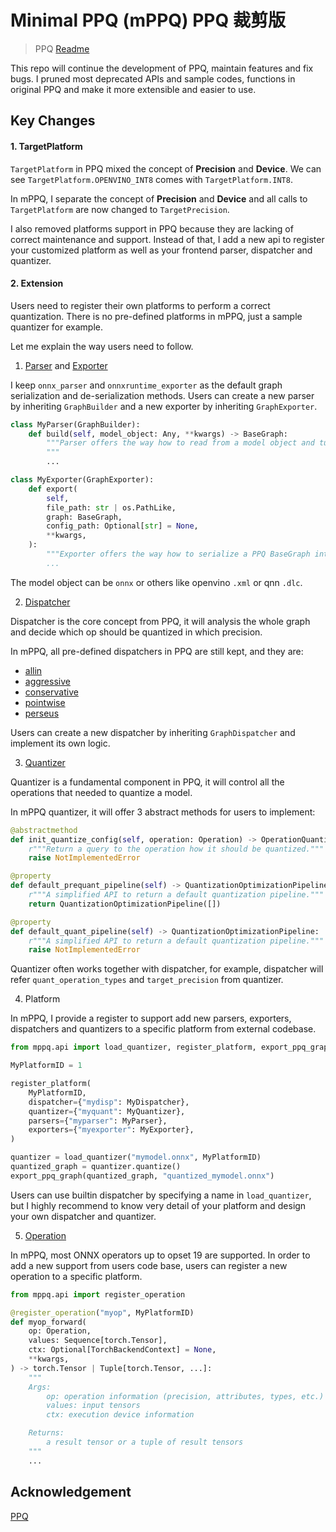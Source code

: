 # Minimal PPQ (mPPQ) PPQ 裁剪版

> PPQ [Readme](./README_PPQ.md)

This repo will continue the development of PPQ, maintain features and fix bugs.
I pruned most deprecated APIs and sample codes, functions in original PPQ and make it more extensible and easier to use.

## Key Changes

#### 1. TargetPlatform

`TargetPlatform` in PPQ mixed the concept of **Precision** and **Device**. We can see `TargetPlatform.OPENVINO_INT8` comes with `TargetPlatform.INT8`.

In mPPQ, I separate the concept of **Precision** and **Device** and all calls to `TargetPlatform` are now changed to `TargetPrecision`.

I also removed platforms support in PPQ because they are lacking of correct maintenance and support.
Instead of that, I add a new api to register your customized platform as well as your frontend parser, dispatcher and quantizer.

#### 2. Extension

Users need to register their own platforms to perform a correct quantization. There is no pre-defined platforms in mPPQ, just a sample quantizer for example.

Let me explain the way users need to follow.

1. [Parser](mppq/frontend/base.py#L14) and [Exporter](mppq/frontend/base.py#L15)

I keep `onnx_parser` and `onnxruntime_exporter` as the default graph serialization and de-serialization methods. Users can create a new parser by inheriting `GraphBuilder` and a new exporter by inheriting `GraphExporter`.

```python
class MyParser(GraphBuilder):
    def build(self, model_object: Any, **kwargs) -> BaseGraph:
        """Parser offers the way how to read from a model object and turn it into PPQ BaseGraph.
        """
        ...

class MyExporter(GraphExporter):
    def export(
        self,
        file_path: str | os.PathLike,
        graph: BaseGraph,
        config_path: Optional[str] = None,
        **kwargs,
    ):
        """Exporter offers the way how to serialize a PPQ BaseGraph into a model object.
        ...
```

The model object can be `onnx` or others like openvino `.xml` or qnn `.dlc`.


2. [Dispatcher](mppq/dispatcher/base.py#104)

Dispatcher is the core concept from PPQ, it will analysis the whole graph and decide which op should be quantized in which precision.

In mPPQ, all pre-defined dispatchers in PPQ are still kept, and they are:

- [allin](mppq/dispatcher/allin.py)
- [aggressive](mppq/dispatcher/aggressive.py)
- [conservative](mppq/dispatcher/conservative.py)
- [pointwise](mppq/dispatcher/pointwise.py)
- [perseus](mppq/dispatcher/perseus.py)

Users can create a new dispatcher by inheriting `GraphDispatcher` and implement its own logic.


3. [Quantizer](mppq/quantizer/base.py#L249)

Quantizer is a fundamental component in PPQ, it will control all the operations that needed to quantize a model.

In mPPQ quantizer, it will offer 3 abstract methods for users to implement:

```python
@abstractmethod
def init_quantize_config(self, operation: Operation) -> OperationQuantizationConfig:
    r"""Return a query to the operation how it should be quantized."""
    raise NotImplementedError

@property
def default_prequant_pipeline(self) -> QuantizationOptimizationPipeline:
    r"""A simplified API to return a default quantization pipeline."""
    return QuantizationOptimizationPipeline([])

@property
def default_quant_pipeline(self) -> QuantizationOptimizationPipeline:
    r"""A simplified API to return a default quantization pipeline."""
    raise NotImplementedError
```

Quantizer often works together with dispatcher, for example, dispatcher will refer `quant_operation_types` and `target_precision` from quantizer.

4. Platform

In mPPQ, I provide a register to support add new parsers, exporters, dispatchers and quantizers to a specific platform from external codebase.

```python
from mppq.api import load_quantizer, register_platform, export_ppq_graph

MyPlatformID = 1

register_platform(
    MyPlatformID,
    dispatcher={"mydisp": MyDispatcher},
    quantizer={"myquant": MyQuantizer},
    parsers={"myparser": MyParser},
    exporters={"myexporter": MyExporter},
)

quantizer = load_quantizer("mymodel.onnx", MyPlatformID)
quantized_graph = quantizer.quantize()
export_ppq_graph(quantized_graph, "quantized_mymodel.onnx")
```

Users can use builtin dispatcher by specifying a name in `load_quantizer`, but I highly recommend to know very detail of your platform and design your own dispatcher and quantizer.


5. [Operation](mppq/executor/op/base.py#L135)

In mPPQ, most ONNX operators up to opset 19 are supported. In order to add a new support from users code base, users can register a new operation to a specific platform.

```python
from mppq.api import register_operation

@register_operation("myop", MyPlatformID)
def myop_forward(
    op: Operation,
    values: Sequence[torch.Tensor],
    ctx: Optional[TorchBackendContext] = None,
    **kwargs,
) -> torch.Tensor | Tuple[torch.Tensor, ...]:
    """
    Args:
        op: operation information (precision, attributes, types, etc.)
        values: input tensors
        ctx: execution device information

    Returns:
        a result tensor or a tuple of result tensors
    """
    ...
```


## Acknowledgement

[PPQ](https://github.com/OpenPPL/ppq)
